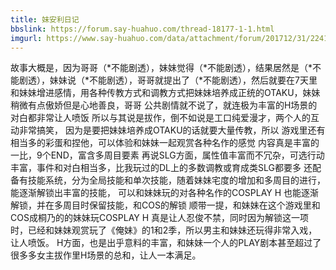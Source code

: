 ```yaml
---
title: 妹安利日记
bbslink: https://forum.say-huahuo.com/thread-18177-1-1.html
imgurl: https://www.say-huahuo.com/data/attachment/forum/201712/31/224103x9k177rpb01570bn.jpg
---
```


故事大概是，因为哥哥（*不能剧透），妹妹觉得（*不能剧透），结果居然是（*不能剧透），妹妹说（*不能剧透），哥哥就提出了（*不能剧透），然后就要在7天里和妹妹增进感情，用各种传教方式和调教方式把妹妹培养成正统的OTAKU，妹妹稍微有点傲娇但是心地善良，哥哥 公共剧情就不说了，就连极为丰富的H场景的对白都非常让人喷饭 所以与其说是拔作，倒不如说是工口纯爱漫才，两个人的互动非常搞笑， 因为是要把妹妹培养成OTAKU的话就要大量传教，所以 游戏里还有相当多的彩蛋和捏他，可以体验和妹妹一起观赏各种名作的感觉 内容真是丰富的一比，9个END，富含多周目要素 再说SLG方面，属性值丰富而不冗杂，可选行动丰富，事件和对白相当多，比我玩过的DL上的多数调教或育成类SLG都要多 还配备有技能系统，分为全局技能和单次技能，随着妹妹宅度的增加和多周目的进行，能逐渐解锁出丰富的技能， 可以和妹妹玩的对各种名作的COSPLAY H 也能逐渐解锁，并在多周目时保留技能，和COS的解锁 顺带一提，和妹妹在这个游戏里和COS成桐乃的的妹妹玩COSPLAY H 真是让人忍俊不禁，同时因为解锁这一项时，已经和妹妹观赏玩了《俺妹》的1和2季，所以男主和妹妹还玩得非常入戏，让人喷饭。 H方面，也是出乎意料的丰富，和妹妹一个人的PLAY剧本甚至超过了很多多女主拔作里H场景的总和，让人一本满足。<!--more-->
